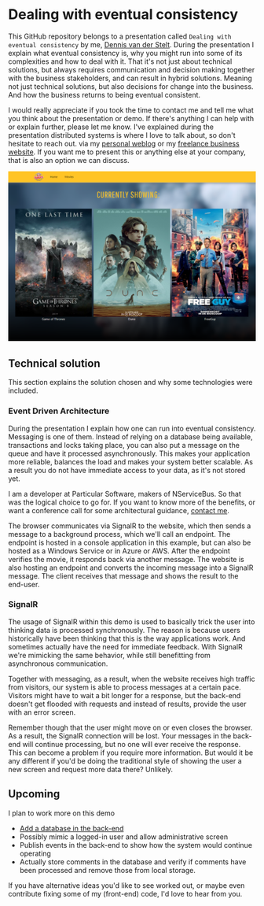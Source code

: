 # Dealing with eventual consistency

This GitHub repository belongs to a presentation called `Dealing with eventual consistency` by me, [Dennis van der Stelt](https://compilesoftware.nl/). During the presentation I explain what eventual consistency is, why you might run into some of its complexities and how to deal with it. That it's not just about technical solutions, but always requires communication and decision making together with the business stakeholders, and can result in hybrid solutions. Meaning not just technical solutions, but also decisions for change into the business. And how the business returns to being eventual consistent.

I would really appreciate if you took the time to contact me and tell me what you think about the presentation or demo. If there's anything I can help with or explain further, please let me know. I've explained during the presentation distributed systems is where I love to talk about, so don't hesitate to reach out. via my [personal weblog](https://dennis.bloggingabout.net/) or my [freelance business website](https://compilesoftware.nl/).  If you want me to present this or anything else at your company, that is also an option we can discuss.

![](gfx/popcorn-site.png)

## Technical solution

This section explains the solution chosen and why some technologies were included.

### Event Driven Architecture

During the presentation I explain how one can run into eventual consistency. Messaging is one of them. Instead of relying on a database being available, transactions and locks taking place, you can also put a message on the queue and have it processed asynchronously. This makes your application more reliable, balances the load and makes your system better scalable. As a result you do not have immediate access to your data, as it's not stored yet.

I am a developer at Particular Software, makers of NServiceBus. So that was the logical choice to go for. If you want to know more of the benefits, or want a conference call for some architectural guidance, [contact me](https://compilesoftware.nl/).

The browser communicates via SignalR to the website, which then sends a message to a background process, which we'll call an endpoint. The endpoint is hosted in a console application in this example, but can also be hosted as a Windows Service or in Azure or AWS. After the endpoint verifies the movie, it responds back via another message. The website is also hosting an endpoint and converts the incoming message into a SignalR message. The client receives that message and shows the result to the end-user.

### SignalR

The usage of SignalR within this demo is used to basically trick the user into thinking data is processed synchronously. The reason is because users historically have been thinking that this is the way applications work. And sometimes actually have the need for immediate feedback. With SignalR we're mimicking the same behavior, while still benefitting from asynchronous communication.

Together with messaging, as a result, when the website receives high traffic from visitors, our system is able to process messages at a certain pace. Visitors might have to wait a bit longer for a response, but the back-end doesn't get flooded with requests and instead of results, provide the user with an error screen.

Remember though that the user might move on or even closes the browser. As a result, the SignalR connection will be lost. Your messages in the back-end will continue processing, but no one will ever receive the response. This can become a problem if you require more information. But would it be any different if you'd be doing the traditional style of showing the user a new screen and request more data there? Unlikely.

## Upcoming

I plan to work more on this demo

- [Add a database in the back-end](https://github.com/dvdstelt/EventualConsistencyDemo/issues/7)
- Possibly mimic a logged-in user and allow administrative screen
- Publish events in the back-end to show how the system would continue operating
- Actually store comments in the database and verify if comments have been processed and remove those from local storage.

If you have alternative ideas you'd like to see worked out, or maybe even contribute fixing some of my (front-end) code, I'd love to hear from you.
